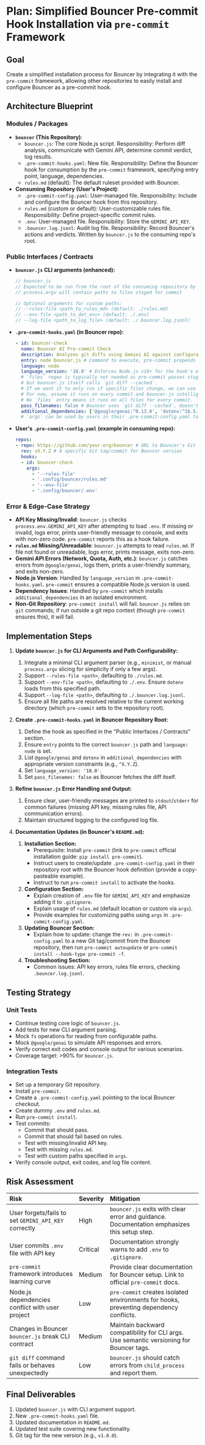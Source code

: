 # Plan: Simplified Bouncer Pre-commit Hook Installation via `pre-commit` Framework

## Goal
Create a simplified installation process for Bouncer by integrating it with the `pre-commit` framework, allowing other repositories to easily install and configure Bouncer as a pre-commit hook.

## Architecture Blueprint

### Modules / Packages
- **`bouncer` (This Repository)**:
  - `bouncer.js`: The core Node.js script. Responsibility: Perform diff analysis, communicate with Gemini API, determine commit verdict, log results.
  - `.pre-commit-hooks.yaml`: New file. Responsibility: Define the Bouncer hook for consumption by the `pre-commit` framework, specifying entry point, language, dependencies.
  - `rules.md` (default): The default ruleset provided with Bouncer.
- **Consuming Repository (User's Project)**:
  - `.pre-commit-config.yaml`: User-managed file. Responsibility: Include and configure the Bouncer hook from this repository.
  - `rules.md` (custom or default): User-customizable rules file. Responsibility: Define project-specific commit rules.
  - `.env`: User-managed file. Responsibility: Store the `GEMINI_API_KEY`.
  - `.bouncer.log.jsonl`: Audit log file. Responsibility: Record Bouncer's actions and verdicts. Written by `bouncer.js` to the consuming repo's root.

### Public Interfaces / Contracts
- **`bouncer.js` CLI arguments (enhanced):**
  ```typescript
  // bouncer.js
  // Expected to be run from the root of the consuming repository by pre-commit
  // process.argv will contain paths to files staged for commit

  // Optional arguments for custom paths:
  // --rules-file <path_to_rules_md> (default: ./rules.md)
  // --env-file <path_to_dot_env> (default: ./.env)
  // --log-file <path_to_log_file> (default: ./.bouncer.log.jsonl)
  ```
- **`.pre-commit-hooks.yaml` (in Bouncer repo):**
  ```yaml
  - id: bouncer-check
    name: Bouncer AI Pre-commit Check
    description: Analyzes git diffs using Gemini AI against configurable rules.
    entry: node bouncer.js # Command to execute, pre-commit prepends node if language: node
    language: node
    language_version: '18.0' # Enforces Node.js v18+ for the hook's environment
    # `files` regex is typically not needed as pre-commit passes staged files,
    # but bouncer.js itself calls `git diff --cached`.
    # If we want it to only run if specific files change, we can use `files: \.(js|ts|md)$` etc.
    # For now, assume it runs on every commit and bouncer.js intelligently checks diff.
    # No `files` entry means it runs on all files for every commit.
    pass_filenames: false # Bouncer uses `git diff --cached`, doesn't need individual filenames passed.
    additional_dependencies: ['@google/genai:^0.13.0', 'dotenv:^16.5.0'] # Bouncer's Node.js dependencies
    # `args` can be used by users in their .pre-commit-config.yaml to pass custom paths
  ```
- **User's `.pre-commit-config.yaml` (example in consuming repo):**
  ```yaml
  repos:
  - repo: https://github.com/your-org/bouncer # URL to Bouncer's Git repository
    rev: vX.Y.Z # A specific Git tag/commit for Bouncer version
    hooks:
    - id: bouncer-check
      args:
        - '--rules-file'
        - '.config/bouncer/rules.md'
        - '--env-file'
        - '.config/bouncer/.env'
  ```

### Error & Edge-Case Strategy
- **API Key Missing/Invalid**: `bouncer.js` checks `process.env.GEMINI_API_KEY` after attempting to load `.env`. If missing or invalid, logs error, prints user-friendly message to console, and exits with non-zero code. `pre-commit` reports this as a hook failure.
- **`rules.md` Missing/Unreadable**: `bouncer.js` attempts to read `rules.md`. If file not found or unreadable, logs error, prints message, exits non-zero.
- **Gemini API Errors (Network, Quota, Auth, etc.)**: `bouncer.js` catches errors from `@google/genai`, logs them, prints a user-friendly summary, and exits non-zero.
- **Node.js Version**: Handled by `language_version` in `.pre-commit-hooks.yaml`. `pre-commit` ensures a compatible Node.js version is used.
- **Dependency Issues**: Handled by `pre-commit` which installs `additional_dependencies` in an isolated environment.
- **Non-Git Repository**: `pre-commit install` will fail. `bouncer.js` relies on `git` commands; if run outside a git repo context (though `pre-commit` ensures this), it will fail.

## Implementation Steps

1. **Update `bouncer.js` for CLI Arguments and Path Configurability:**
   1. Integrate a minimal CLI argument parser (e.g., `minimist`, or manual `process.argv` slicing for simplicity if only a few args).
   2. Support `--rules-file <path>`, defaulting to `./rules.md`.
   3. Support `--env-file <path>`, defaulting to `./.env`. Ensure `dotenv` loads from this specified path.
   4. Support `--log-file <path>`, defaulting to `./.bouncer.log.jsonl`.
   5. Ensure all file paths are resolved relative to the current working directory (which `pre-commit` sets to the repository root).

2. **Create `.pre-commit-hooks.yaml` in Bouncer Repository Root:**
   1. Define the hook as specified in the "Public Interfaces / Contracts" section.
   2. Ensure `entry` points to the correct `bouncer.js` path and `language: node` is set.
   3. List `@google/genai` and `dotenv` in `additional_dependencies` with appropriate version constraints (e.g., `^X.Y.Z`).
   4. Set `language_version: '18.0'`.
   5. Set `pass_filenames: false` as Bouncer fetches the diff itself.

3. **Refine `bouncer.js` Error Handling and Output:**
   1. Ensure clear, user-friendly messages are printed to `stdout`/`stderr` for common failures (missing API key, missing rules file, API communication errors).
   2. Maintain structured logging to the configured log file.

4. **Documentation Updates (in Bouncer's `README.md`):**
   1. **Installation Section:**
      - Prerequisite: Install `pre-commit` (link to `pre-commit` official installation guide: `pip install pre-commit`).
      - Instruct users to create/update `.pre-commit-config.yaml` in their repository root with the Bouncer hook definition (provide a copy-pasteable example).
      - Instruct to run `pre-commit install` to activate the hooks.
   2. **Configuration Section:**
      - Explain creation of `.env` file for `GEMINI_API_KEY` and emphasize adding it to `.gitignore`.
      - Explain usage of `rules.md` (default location or custom via `args`).
      - Provide examples for customizing paths using `args` in `.pre-commit-config.yaml`.
   3. **Updating Bouncer Section:**
      - Explain how to update: change the `rev:` in `.pre-commit-config.yaml` to a new Git tag/commit from the Bouncer repository, then run `pre-commit autoupdate` or `pre-commit install --hook-type pre-commit -f`.
   4. **Troubleshooting Section:**
      - Common issues: API key errors, rules file errors, checking `.bouncer.log.jsonl`.

## Testing Strategy

### Unit Tests
- Continue testing core logic of `bouncer.js`.
- Add tests for new CLI argument parsing.
- Mock `fs` operations for reading from configurable paths.
- Mock `@google/genai` to simulate API responses and errors.
- Verify correct exit codes and console output for various scenarios.
- Coverage target: >90% for `bouncer.js`.

### Integration Tests
- Set up a temporary Git repository.
- Install `pre-commit`.
- Create a `.pre-commit-config.yaml` pointing to the local Bouncer checkout.
- Create dummy `.env` and `rules.md`.
- Run `pre-commit install`.
- Test commits:
  - Commit that should pass.
  - Commit that should fail based on rules.
  - Test with missing/invalid API key.
  - Test with missing `rules.md`.
  - Test with custom paths specified in `args`.
- Verify console output, exit codes, and log file content.

## Risk Assessment

| Risk | Severity | Mitigation |
| :--- | :------- | :--------- |
| User forgets/fails to set `GEMINI_API_KEY` correctly | High | `bouncer.js` exits with clear error and guidance. Documentation emphasizes this setup step. |
| User commits `.env` file with API key | Critical | Documentation strongly warns to add `.env` to `.gitignore`. |
| `pre-commit` framework introduces learning curve | Medium | Provide clear documentation for Bouncer setup. Link to official `pre-commit` docs. |
| Node.js dependencies conflict with user project | Low | `pre-commit` creates isolated environments for hooks, preventing dependency conflicts. |
| Changes in Bouncer `bouncer.js` break CLI contract | Medium | Maintain backward compatibility for CLI args. Use semantic versioning for Bouncer tags. |
| `git diff` command fails or behaves unexpectedly | Low | `bouncer.js` should catch errors from `child_process` and report them. |

## Final Deliverables

1. Updated `bouncer.js` with CLI argument support.
2. New `.pre-commit-hooks.yaml` file.
3. Updated documentation in `README.md`.
4. Updated test suite covering new functionality.
5. Git tag for the new version (e.g., `v1.0.0`).
